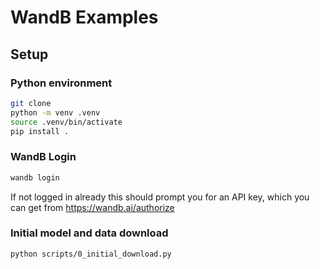 # WandB Examples

## Setup

### Python environment

```bash
git clone
python -m venv .venv
source .venv/bin/activate
pip install .
```

### WandB Login

```bash
wandb login
```

If not logged in already this should prompt you for an API key, which you can get from https://wandb.ai/authorize

### Initial model and data download

```bash
python scripts/0_initial_download.py
```